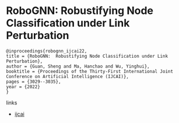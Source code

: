 # RoboGNN:  Robustifying Node Classification under Link Perturbation

```
@inproceedings{robognn_ijcai22,
title = {RoboGNN:  Robustifying Node Classification under Link Perturbation},
author = {Guan, Sheng and Ma, Hanchao and Wu, Yinghui},
booktitle = {Proceedings of the Thirty-First International Joint Conference on Artificial Intelligence (IJCAI)},
pages = {3029--3035},
year = {2022}
}
```

links
- [ijcai](https://www.ijcai.org/Proceedings/2022/420)
